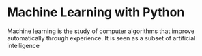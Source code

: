 # Machine Learning with Python
Machine learning is the study of computer algorithms that improve automatically through experience. It is seen as a subset of artificial intelligence
